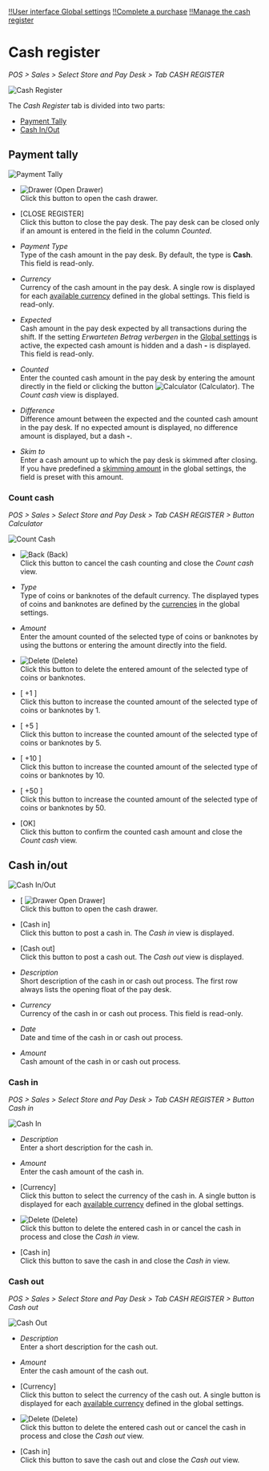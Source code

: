 [!!User interface Global settings](./02a_GlobalSettings.md)
[!!Complete a purchase](../Operation/04_CompletePurchase.md)
[!!Manage the cash register](../Operation/05_ManageCashRegister.md)

# Cash register

*POS > Sales > Select Store and Pay Desk > Tab CASH REGISTER*

![Cash Register](../../Assets/Screenshots/POS/Sales/CashRegister/CashRegister.png "[Cash Register]")

The *Cash Register* tab is divided into two parts:
- [Payment Tally](#payment-tally)
- [Cash In/Out](#cash-in-out)


## Payment tally

![Payment Tally](../../Assets/Screenshots/POS/Sales/CashRegister/PaymentTally.png "[Payment Tally]")

- ![Drawer](../../Assets/Icons/Drawer.png "[Drawer]") (Open Drawer)  
    Click this button to open the cash drawer.

- [CLOSE REGISTER]   
    Click this button to close the pay desk. The pay desk can be closed only if an amount is entered in the field in the column *Counted*.

- *Payment Type*   
    Type of the cash amount in the pay desk. By default, the type is **Cash**. This field is read-only.

- *Currency*   
    Currency of the cash amount in the pay desk. A single row is displayed for each [available currency](./02a_GlobalSettings.md#available-currencies) defined in the global settings. This field is read-only.

- *Expected*   
    Cash amount in the pay desk expected by all transactions during the shift. If the setting *Erwarteten Betrag verbergen* in the [Global settings](./02a_GlobalSettings.md#erwarteten-vertrag-verbergen) is active, the expected cash amount is hidden and a dash **-** is displayed. This field is read-only.

- *Counted*   
    Enter the counted cash amount in the pay desk by entering the amount directly in the field or clicking the button ![Calculator](../../Assets/Icons/Calculator01.png "[Calculator]") (Calculator). The *Count cash* view is displayed.

- *Difference*   
    Difference amount between the expected and the counted cash amount in the pay desk. If no expected amount is displayed, no difference amount is displayed, but a dash **-**.

- *Skim to*   
    Enter a cash amount up to which the pay desk is skimmed after closing. If you have predefined a [skimming amount](./02a_GlobalSettings.md#abschöpfen-bis-betrag) in the global settings, the field is preset with this amount.


### Count cash

*POS > Sales > Select Store and Pay Desk > Tab CASH REGISTER > Button Calculator*

![Count Cash](../../Assets/Screenshots/POS/Sales/CashRegister/CountCash.png "[Count Cash]")

- ![Back](../../Assets/Icons/Back02.png "[Back]") (Back)   
    Click this button to cancel the cash counting and close the *Count cash* view.

- *Type*   
    Type of coins or banknotes of the default currency. The displayed types of coins and banknotes are defined by the [currencies](./02a_GlobalSettings.md#währungen) in the global settings.

- *Amount*   
    Enter the amount counted of the selected type of coins or banknotes by using the buttons or entering the amount directly into the field.

- ![Delete](../../Assets/Icons/Trash06.png "[Delete]") (Delete)   
    Click this button to delete the entered amount of the selected type of coins or banknotes.

- [ +1 ]   
    Click this button to increase the counted amount of the selected type of coins or banknotes by 1.

- [ +5 ]   
    Click this button to increase the counted amount of the selected type of coins or banknotes by 5.

- [ +10 ]   
    Click this button to increase the counted amount of the selected type of coins or banknotes by 10.

- [ +50 ]   
    Click this button to increase the counted amount of the selected type of coins or banknotes by 50.

- [OK]   
    Click this button to confirm the counted cash amount and close the *Count cash* view.



## Cash in/out

![Cash In/Out](../../Assets/Screenshots/POS/Sales/CashRegister/CashInOut.png "[Cash In/Out]")

- [ ![Drawer](../../Assets/Icons/Drawer.png "[Drawer]") Open Drawer]  
    Click this button to open the cash drawer.

- [Cash in]   
    Click this button to post a cash in. The *Cash in* view is displayed.

- [Cash out]   
    Click this button to post a cash out. The *Cash out* view is displayed.

- *Description*   
    Short description of the cash in or cash out process. The first row always lists the opening float of the pay desk.

- *Currency*   
    Currency of the cash in or cash out process. This field is read-only.

- *Date*   
    Date and time of the cash in or cash out process.

- *Amount*   
    Cash amount of the cash in or cash out process.


### Cash in

*POS > Sales > Select Store and Pay Desk > Tab CASH REGISTER > Button Cash in*

![Cash In](../../Assets/Screenshots/POS/Sales/CashRegister/CashIn.png "[Cash In]")

- *Description*   
    Enter a short description for the cash in.

- *Amount*   
    Enter the cash amount of the cash in.

- [Currency]    
    Click this button to select the currency of the cash in. A single button is displayed for each [available currency](./02a_GlobalSettings.md#available-currencies) defined in the global settings.    

- ![Delete](../../Assets/Icons/Trash03.png "[Delete]") (Delete)    
    Click this button to delete the entered cash in or cancel the cash in process and close the *Cash in* view.

- [Cash in]   
    Click this button to save the cash in and close the *Cash in* view.


### Cash out

*POS > Sales > Select Store and Pay Desk > Tab CASH REGISTER > Button Cash out*

![Cash Out](../../Assets/Screenshots/POS/Sales/CashRegister/CashOut.png "[Cash Out]")

- *Description*   
    Enter a short description for the cash out.

- *Amount*   
    Enter the cash amount of the cash out.

- [Currency]     
    Click this button to select the currency of the cash out. A single button is displayed for each [available currency](./02a_GlobalSettings.md#available-currencies) defined in the global settings.

- ![Delete](../../Assets/Icons/Trash04.png "[Delete]") (Delete)    
    Click this button to delete the entered cash out or cancel the cash in process and close the *Cash out* view.

- [Cash in]   
    Click this button to save the cash out and close the *Cash out* view.
